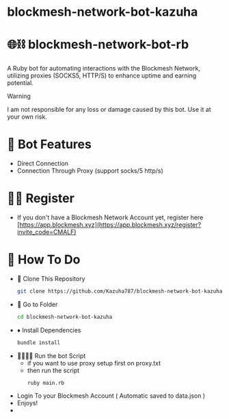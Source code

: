 # blockmesh-network-bot-kazuha
# 🌐⛓️ blockmesh-network-bot-rb
A Ruby bot for automating interactions with the Blockmesh Network, utilizing proxies (SOCKS5, HTTP/S) to enhance uptime and earning potential.

> [!WARNING]
> I am not responsible for any loss or damage caused by this bot. Use it at your own risk.
> 
# 🦾 Bot Features
- Direct Connection
- Connection Through Proxy (support socks/5 http/s)

# ✍🏻 Register

- If you don't have a Blockmesh Network Account yet, register here [https://app.blockmesh.xyz](https://app.blockmesh.xyz/register?invite_code=CMALF)

# 🤔 How To Do

- 🧬 Clone This Repository
  ```bash
  git clone https://github.com/Kazuha787/blockmesh-network-bot-kazuha.git
  ```
- 📂 Go to Folder
  ```bash
  cd blockmesh-network-bot-kazuha
  ```
- ♦️ Install Dependencies
  ```bash
  bundle install
  ```
- 🏃🏻‍♂️‍➡️ Run the bot Script
  - if you want to use proxy setup first on proxy.txt
  - then run the script
    ```bash
    ruby main.rb
    ```
 - Login To your Blockmesh Account ( Automatic saved to data.json )
 - Enjoys!
 - 
